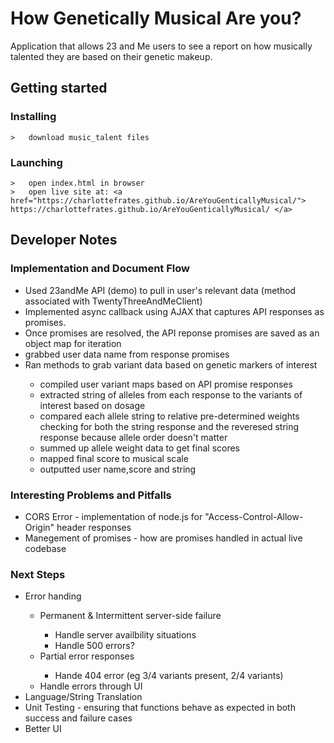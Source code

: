 <h1>How Genetically Musical Are you?</h1>
<p>Application that allows 23 and Me users to see a report on how musically talented they are based on their genetic makeup.</p>

## Getting started
### Installing
```
>   download music_talent files

```
### Launching
```
>   open index.html in browser
>   open live site at: <a href="https://charlottefrates.github.io/AreYouGenticallyMusical/"> https://charlottefrates.github.io/AreYouGenticallyMusical/ </a>
```
<h2>Developer Notes</h2>

<h3>Implementation and Document Flow</h3>

<ul>
  <li> Used 23andMe API (demo) to pull in user's relevant data (method associated with TwentyThreeAndMeClient)</li>
  <li> Implemented async callback using AJAX that captures API responses as promises.</li>
  <li> Once promises are resolved, the API reponse promises are saved as an object map for iteration</li>
  <li> grabbed user data name from response promises</li>
  <li> Ran methods to grab variant data based on genetic markers of interest </li>
    <ul>
        <li> compiled user variant maps based on API promise responses</li>
        <li> extracted string of alleles from each response to the variants of interest based on dosage</li>
        <li> compared each allele string to relative pre-determined weights checking for both the string response and the reveresed string response because allele order doesn't matter</li>
        <li> summed up allele weight data to get final scores</li>
        <li> mapped final score to musical scale</li>
        <li> outputted user name,score and string</li>
    </ul>
</ul>

<h3>Interesting Problems and Pitfalls</h3>

<ul>
  <li> CORS Error - implementation of node.js for "Access-Control-Allow-Origin" header responses</li>
  <li> Manegement of promises - how are promises handled in actual live codebase</li>
</ul>

<h3>Next Steps</h3>

<ul>
    <li> Error handing</li>
        <ul>
            <li> Permanent & Intermittent server-side failure </li>
                <ul>
                    <li> Handle server availbility situations </li>
                    <li> Handle 500 errors?</li>
                </ul>
            <li> Partial error responses </li>
                <ul>
                    <li> Hande 404 error (eg 3/4 variants present, 2/4 variants)</li>
                </ul>
            <li> Handle errors through UI </li>
        </ul>
    <li> Language/String Translation </li>
    <li> Unit Testing - ensuring that functions behave as expected in both success and failure cases</li>
    <li> Better UI </li>
</ul>